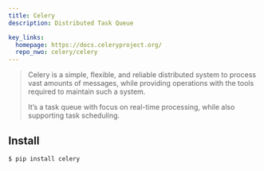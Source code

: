 ```yaml
---
title: Celery
description: Distributed Task Queue

key_links:
  homepage: https://docs.celeryproject.org/
  repo_nwo: celery/celery
---
```



> Celery is a simple, flexible, and reliable distributed system to process vast amounts of messages, while providing operations with the tools required to maintain such a system.
>
> It’s a task queue with focus on real-time processing, while also supporting task scheduling.



## Install

```sh
$ pip install celery
```
